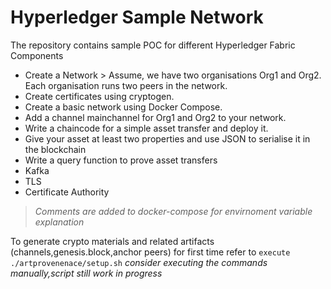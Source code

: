 # Hyperledger Sample Network

The repository contains sample POC for different Hyperledger Fabric Components

- Create a Network > Assume, we have two organisations Org1 and Org2. Each organisation runs two peers in the network.
- Create certificates using cryptogen.
- Create a basic network using Docker Compose.
- Add a channel mainchannel for Org1 and Org2 to your network.
- Write a chaincode for a simple asset transfer and deploy it.
- Give your asset at least two properties and use JSON to serialise it in the blockchain
- Write a query function to prove asset transfers
- Kafka
- TLS
- Certificate Authority

>*Comments are added to docker-compose for envirnoment variable explanation*

To generate crypto materials and related artifacts (channels,genesis.block,anchor peers) for first time refer to 
`execute ./artprovenenace/setup.sh` 
*consider executing the commands manually,script still work in progress*
